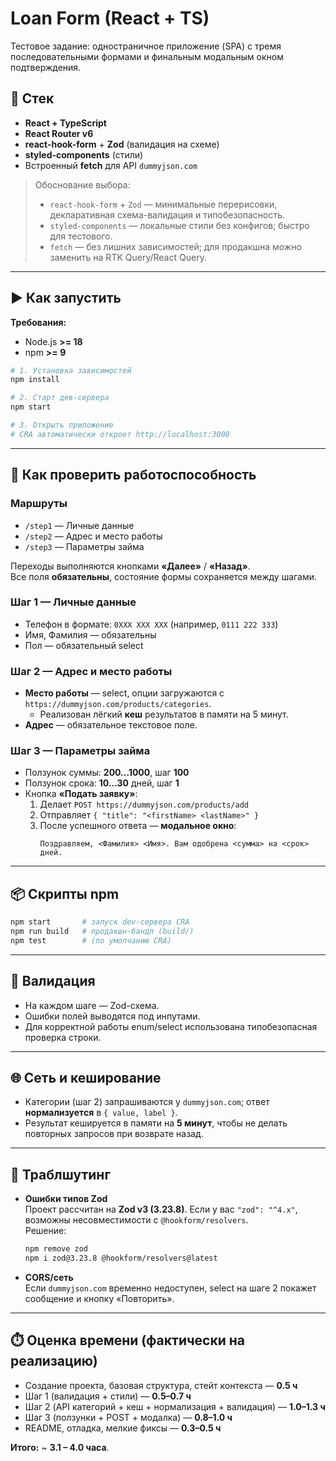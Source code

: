 # Loan Form (React + TS)

Тестовое задание: одностраничное приложение (SPA) с тремя последовательными формами и финальным модальным окном подтверждения.

## 🧰 Стек
- **React + TypeScript**
- **React Router v6**
- **react-hook-form** + **Zod** (валидация на схеме)
- **styled-components** (стили)
- Встроенный **fetch** для API `dummyjson.com`

> Обоснование выбора:
> - `react-hook-form` + `Zod` — минимальные перерисовки, декларативная схема-валидация и типобезопасность.
> - `styled-components` — локальные стили без конфигов; быстро для тестового.
> - `fetch` — без лишних зависимостей; для продакшна можно заменить на RTK Query/React Query.

---

## ▶️ Как запустить

**Требования:**
- Node.js **>= 18**
- npm **>= 9**

```bash
# 1. Установка зависимостей
npm install

# 2. Старт дев-сервера
npm start

# 3. Открыть приложение
# CRA автоматически откроет http://localhost:3000
```

---

## 🧪 Как проверить работоспособность

### Маршруты
- `/step1` — Личные данные
- `/step2` — Адрес и место работы
- `/step3` — Параметры займа

Переходы выполняются кнопками **«Далее»** / **«Назад»**.  
Все поля **обязательны**, состояние формы сохраняется между шагами.

### Шаг 1 — Личные данные
- Телефон в формате: `0XXX XXX XXX` (например, `0111 222 333`)
- Имя, Фамилия — обязательны
- Пол — обязательный select

### Шаг 2 — Адрес и место работы
- **Место работы** — select, опции загружаются с `https://dummyjson.com/products/categories`.
  - Реализован лёгкий **кеш** результатов в памяти на 5 минут.
- **Адрес** — обязательное текстовое поле.

### Шаг 3 — Параметры займа
- Ползунок суммы: **$200…$1000**, шаг **100**
- Ползунок срока: **10…30** дней, шаг **1**
- Кнопка **«Подать заявку»**:
  1. Делает `POST https://dummyjson.com/products/add`
  2. Отправляет `{ "title": "<firstName> <lastName>" }`
  3. После успешного ответа — **модальное окно**:
     ```
     Поздравляем, <Фамилия> <Имя>. Вам одобрена <сумма> на <срок> дней.
     ```

---

## 📦 Скрипты npm

```bash
npm start       # запуск dev-сервера CRA
npm run build   # продакшн-бандл (build/)
npm test        # (по умолчанию CRA)
```

---

## 🔐 Валидация
- На каждом шаге — Zod-схема.
- Ошибки полей выводятся под инпутами.
- Для корректной работы enum/select использована типобезопасная проверка строки.

---

## 🌐 Сеть и кеширование
- Категории (шаг 2) запрашиваются у `dummyjson.com`; ответ **нормализуется** в `{ value, label }`.
- Результат кешируется в памяти на **5 минут**, чтобы не делать повторных запросов при возврате назад.

---

## 🧯 Траблшутинг

- **Ошибки типов Zod**  
  Проект рассчитан на **Zod v3 (3.23.8)**. Если у вас `"zod": "^4.x"`, возможны несовместимости с `@hookform/resolvers`.  
  Решение:
  ```bash
  npm remove zod
  npm i zod@3.23.8 @hookform/resolvers@latest
  ```

- **CORS/сеть**  
  Если `dummyjson.com` временно недоступен, select на шаге 2 покажет сообщение и кнопку «Повторить».

---

## ⏱️ Оценка времени (фактически на реализацию)
- Создание проекта, базовая структура, стейт контекста — **0.5 ч**
- Шаг 1 (валидация + стили) — **0.5–0.7 ч**
- Шаг 2 (API категорий + кеш + нормализация + валидация) — **1.0–1.3 ч**
- Шаг 3 (ползунки + POST + модалка) — **0.8–1.0 ч**
- README, отладка, мелкие фиксы — **0.3–0.5 ч**

**Итого:** ~ **3.1 – 4.0 часа**.
